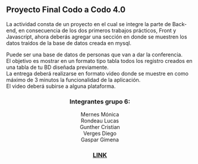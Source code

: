 ## Proyecto Final Codo a Codo 4.0 
<p>La actividad consta de un proyecto en el cual se integre la parte de Back-end, en consecuencia de los dos primeros trabajos prácticos, Front y Javascript, ahora deberás agregar una sección en donde se muestren los datos traídos de la base de datos creada en mysql.</p>
<p>
Puede ser una base de datos de personas que van a dar la conferencia.<br>
El objetivo es mostrar en un formato tipo tabla todos los registro creados en una tabla de tu BD diseñada previamente.<br>
La entrega deberá realizarse en formato video donde se muestre en como máximo de 3 minutos la funcionalidad de la aplicación.<br>
El video deberá subirse a alguna plataforma.</p>

<h3 align="center">Integrantes grupo 6:</h3>
<p align="center">
  Mernes Mónica<br>
  Rondeau Lucas<br>
  Gunther Cristian<br>
  Verges Diego<br>
  Gaspar Gimena
</p>

<h3 align="center"> 

[LINK](https://dieverges.github.io/grupo6.github.io/)</h3>
